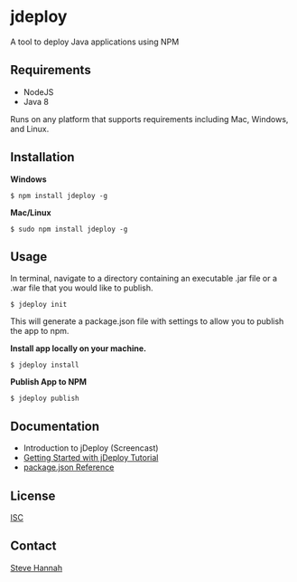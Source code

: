 # jdeploy

A tool to deploy Java applications using NPM

## Requirements

* NodeJS
* Java 8

Runs on any platform that supports requirements including Mac, Windows, and Linux.

## Installation

**Windows**

~~~~
$ npm install jdeploy -g
~~~~

**Mac/Linux**

~~~~
$ sudo npm install jdeploy -g
~~~~

## Usage

In terminal, navigate to a directory containing an executable .jar file or a .war file that you would like to publish.

~~~~
$ jdeploy init
~~~~

This will generate a package.json file with settings to allow you to publish the app to npm.

**Install app locally on your machine.**

~~~~
$ jdeploy install
~~~~

**Publish App to NPM**

~~~~
$ jdeploy publish
~~~~


## Documentation

* Introduction to jDeploy (Screencast)
* [Getting Started with jDeploy Tutorial](https://github.com/shannah/jdeploy/wiki/Getting-Started-with-JDeploy)
* [package.json Reference](https://github.com/shannah/jdeploy/wiki/package.json-reference)

## License

[ISC](http://www.isc.org/downloads/software-support-policy/isc-license/)

## Contact

[Steve Hannah](http://sjhannah.com)


